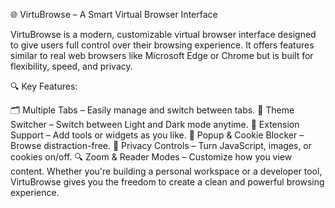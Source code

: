 🌐 VirtuBrowse – A Smart Virtual Browser Interface

VirtuBrowse is a modern, customizable virtual browser interface designed to give users full control over their browsing experience. It offers features similar to real web browsers like Microsoft Edge or Chrome but is built for flexibility, speed, and privacy.

🔍 Key Features:

🗂️ Multiple Tabs – Easily manage and switch between tabs.
🌙 Theme Switcher – Switch between Light and Dark mode anytime.
🧩 Extension Support – Add tools or widgets as you like.
🚫 Popup & Cookie Blocker – Browse distraction-free.
🔐 Privacy Controls – Turn JavaScript, images, or cookies on/off.
🔍 Zoom & Reader Modes – Customize how you view content.
Whether you're building a personal workspace or a developer tool, VirtuBrowse gives you the freedom to create a clean and powerful browsing experience.
